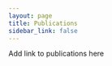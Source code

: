 ```yaml
---
layout: page
title: Publications
sidebar_link: false
---
```


<p class="message">
  Add link to publications here
</p>
